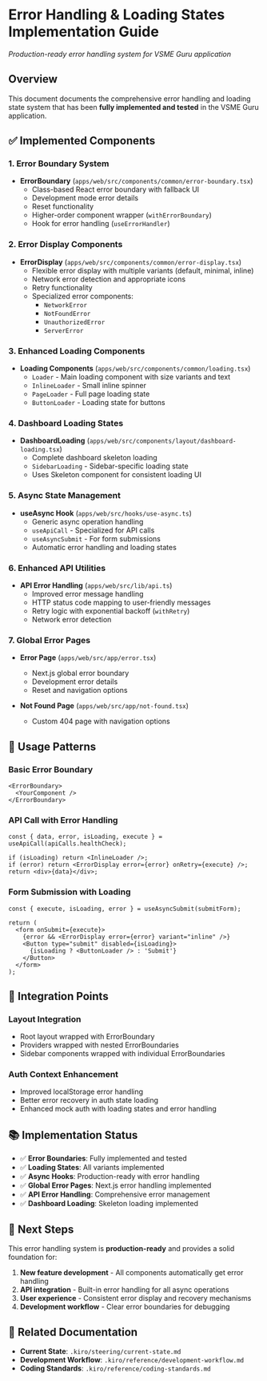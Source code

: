 # Error Handling & Loading States Implementation Guide

*Production-ready error handling system for VSME Guru application*

## Overview
This document documents the comprehensive error handling and loading state system that has been **fully implemented and tested** in the VSME Guru application.

## ✅ **Implemented Components**

### 1. Error Boundary System
- **ErrorBoundary** (`apps/web/src/components/common/error-boundary.tsx`)
  - Class-based React error boundary with fallback UI
  - Development mode error details
  - Reset functionality
  - Higher-order component wrapper (`withErrorBoundary`)
  - Hook for error handling (`useErrorHandler`)

### 2. Error Display Components
- **ErrorDisplay** (`apps/web/src/components/common/error-display.tsx`)
  - Flexible error display with multiple variants (default, minimal, inline)
  - Network error detection and appropriate icons
  - Retry functionality
  - Specialized error components:
    - `NetworkError`
    - `NotFoundError`
    - `UnauthorizedError`
    - `ServerError`

### 3. Enhanced Loading Components
- **Loading Components** (`apps/web/src/components/common/loading.tsx`)
  - `Loader` - Main loading component with size variants and text
  - `InlineLoader` - Small inline spinner
  - `PageLoader` - Full page loading state
  - `ButtonLoader` - Loading state for buttons

### 4. Dashboard Loading States
- **DashboardLoading** (`apps/web/src/components/layout/dashboard-loading.tsx`)
  - Complete dashboard skeleton loading
  - `SidebarLoading` - Sidebar-specific loading state
  - Uses Skeleton component for consistent loading UI

### 5. Async State Management
- **useAsync Hook** (`apps/web/src/hooks/use-async.ts`)
  - Generic async operation handling
  - `useApiCall` - Specialized for API calls
  - `useAsyncSubmit` - For form submissions
  - Automatic error handling and loading states

### 6. Enhanced API Utilities
- **API Error Handling** (`apps/web/src/lib/api.ts`)
  - Improved error message handling
  - HTTP status code mapping to user-friendly messages
  - Retry logic with exponential backoff (`withRetry`)
  - Network error detection

### 7. Global Error Pages
- **Error Page** (`apps/web/src/app/error.tsx`)
  - Next.js global error boundary
  - Development error details
  - Reset and navigation options

- **Not Found Page** (`apps/web/src/app/not-found.tsx`)
  - Custom 404 page with navigation options

## 🔧 **Usage Patterns**

### Basic Error Boundary
```tsx
<ErrorBoundary>
  <YourComponent />
</ErrorBoundary>
```

### API Call with Error Handling
```tsx
const { data, error, isLoading, execute } = useApiCall(apiCalls.healthCheck);

if (isLoading) return <InlineLoader />;
if (error) return <ErrorDisplay error={error} onRetry={execute} />;
return <div>{data}</div>;
```

### Form Submission with Loading
```tsx
const { execute, isLoading, error } = useAsyncSubmit(submitForm);

return (
  <form onSubmit={execute}>
    {error && <ErrorDisplay error={error} variant="inline" />}
    <Button type="submit" disabled={isLoading}>
      {isLoading ? <ButtonLoader /> : 'Submit'}
    </Button>
  </form>
);
```

## 🎯 **Integration Points**

### Layout Integration
- Root layout wrapped with ErrorBoundary
- Providers wrapped with nested ErrorBoundaries
- Sidebar components wrapped with individual ErrorBoundaries

### Auth Context Enhancement
- Improved localStorage error handling
- Better error recovery in auth state loading
- Enhanced mock auth with loading states and error handling

## 📚 **Implementation Status**

- ✅ **Error Boundaries**: Fully implemented and tested
- ✅ **Loading States**: All variants implemented
- ✅ **Async Hooks**: Production-ready with error handling
- ✅ **Global Error Pages**: Next.js error handling implemented
- ✅ **API Error Handling**: Comprehensive error management
- ✅ **Dashboard Loading**: Skeleton loading implemented

## 🚀 **Next Steps**

This error handling system is **production-ready** and provides a solid foundation for:
1. **New feature development** - All components automatically get error handling
2. **API integration** - Built-in error handling for all async operations
3. **User experience** - Consistent error display and recovery mechanisms
4. **Development workflow** - Clear error boundaries for debugging

## 📖 **Related Documentation**

- **Current State**: `.kiro/steering/current-state.md`
- **Development Workflow**: `.kiro/reference/development-workflow.md`
- **Coding Standards**: `.kiro/reference/coding-standards.md`
